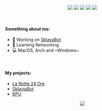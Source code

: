 <p align="center">
  <a href="https://t.me/owosrl"><img src="https://img.shields.io/badge/Telegram-%40owosrl-violet"></a>
  <a href="https://t.me/strzelca"><img src="https://img.shields.io/badge/Telegram-%40strzelca-pink"></a>
  <a href="https://www.instagram.com/owosrl/"><img src="https://img.shields.io/badge/Instagram-%40owosrl-F31479"></a>
  <a href="https://www.reddit.com/user/ionondormirda"><img src="https://img.shields.io/badge/Reddit-u%2Fionondormirda-FF5733"></a>
  <a href="https://twitter.com/owosrl"><img src="https://img.shields.io/badge/Twitter-%40owosrl-14C3F3"></a>
</p>

<br>

#### Something about me:
- 🔭 Working on [SklavaBot](https://github.com/owosrl/sklavabot)
- 📖 Learning Networking
- 💻 MacOS, Arch and ~Windows~

<br>

#### My projects:
- [La Notte 24 Ore](https://github.com/owosrl/lanotte24ore)
- [SklaviaBot](https://github.com/owosrl/sklaviabot)
- [BPU](https://github.com/owosrl/Balkan-Processing-Unit)

<p align="center"><img src="https://github-readme-stats.vercel.app/api?username=owosrl&show_icons=true&theme=onedark&locale=en"/></p>

<br>
